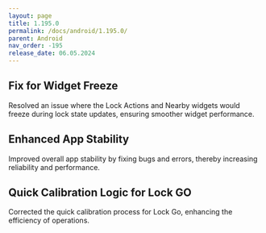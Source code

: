 ```yaml
---
layout: page
title: 1.195.0
permalink: /docs/android/1.195.0/
parent: Android
nav_order: -195
release_date: 06.05.2024
---
```


## Fix for Widget Freeze
Resolved an issue where the Lock Actions and Nearby widgets would freeze during lock state updates, ensuring smoother widget performance.

## Enhanced App Stability
Improved overall app stability by fixing bugs and errors, thereby increasing reliability and performance.

## Quick Calibration Logic for Lock GO
Corrected the quick calibration process for Lock Go, enhancing the efficiency of operations.